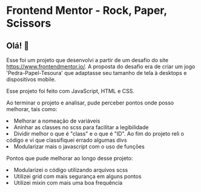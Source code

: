 # Frontend Mentor - Rock, Paper, Scissors

## Olá! 👋


Esse foi um projeto que desenvolvi a partir de um desafio do site https://www.frontendmentor.io/. A proposta do desafio era de criar um jogo 'Pedra-Papel-Tesoura' que adaptasse seu tamanho de tela à desktops e dispositivos mobile.

Esse projeto foi feito com JavaScript, HTML e CSS.

Ao terminar o projeto e analisar, pude perceber pontos onde posso melhorar, tais como:
<li>Melhorar a nomeação de variáveis</li>
<li>Aninhar as classes no scss para facilitar a legibilidade</li>
<li>Dividir melhor o que é "class" e o que é "ID". Ao fim do projeto reli o código e vi que classifiquei errado algumas divs</li>
<li>Modularizar mais o javascript com o uso de funções</li>

Pontos que pude melhorar ao longo desse projeto:
<li>Modularizei o código utilizando arquivos scss</li>
<li>Utilizei grid com mais segurança em alguns pontos</li>
<li>Utilizei mixin com mais uma boa frequência</li>
